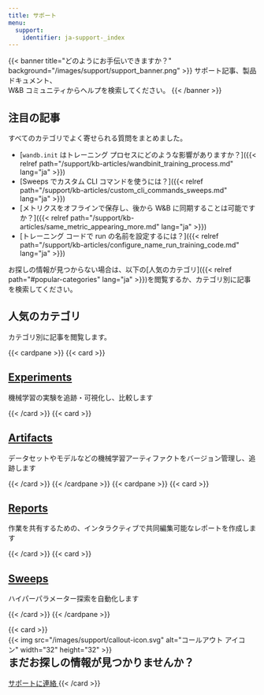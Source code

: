 ```yaml
---
title: サポート
menu:
  support:
    identifier: ja-support-_index
---
```


{{< banner title="どのようにお手伝いできますか？" background="/images/support/support_banner.png" >}}
サポート記事、製品ドキュメント、<br>
W&B コミュニティからヘルプを検索してください。
{{< /banner >}}

## 注目の記事

すべてのカテゴリでよく寄せられる質問をまとめました。

* [`wandb.init` はトレーニング プロセスにどのような影響がありますか？]({{< relref path="/support/kb-articles/wandbinit_training_process.md" lang="ja" >}})
* [Sweeps でカスタム CLI コマンドを使うには？]({{< relref path="/support/kb-articles/custom_cli_commands_sweeps.md" lang="ja" >}})
* [メトリクスをオフラインで保存し、後から W&B に同期することは可能ですか？]({{< relref path="/support/kb-articles/same_metric_appearing_more.md" lang="ja" >}})
* [トレーニング コードで run の名前を設定するには？]({{< relref path="/support/kb-articles/configure_name_run_training_code.md" lang="ja" >}})


お探しの情報が見つからない場合は、以下の[人気のカテゴリ]({{< relref path="#popular-categories" lang="ja" >}})を閲覧するか、カテゴリ別に記事を検索してください。

## 人気のカテゴリ

カテゴリ別に記事を閲覧します。

{{< cardpane >}}
  {{< card >}}
    <a href="/support/experiments">
      <h2 className="card-title">Experiments</h2>
    </a>
    <p className="card-content">機械学習の実験を追跡・可視化し、比較します</p>
    </a>
  {{< /card >}}
  {{< card >}}
    <a href="/support/artifacts">
      <h2 className="card-title">Artifacts</h2>
    </a>
    <p className="card-content">データセットやモデルなどの機械学習アーティファクトをバージョン管理し、追跡します</p>
  {{< /card >}}
{{< /cardpane >}}
{{< cardpane >}}
  {{< card >}}
    <a href="/support/reports">
      <h2 className="card-title">Reports</h2>
    </a>
    <p className="card-content">作業を共有するための、インタラクティブで共同編集可能なレポートを作成します</p>
  {{< /card >}}
  {{< card >}}
    <a href="/support/sweeps">
      <h2 className="card-title">Sweeps</h2>
    </a>
    <p className="card-content">ハイパーパラメーター探索を自動化します</p>
  {{< /card >}}
{{< /cardpane >}}


{{< card >}}
  <div className="card-banner-icon" style="float:left;margin-right:10px !important; margin-top: -12px !important">
    {{< img src="/images/support/callout-icon.svg" alt="コールアウト アイコン" width="32" height="32" >}}
  </div>
  <h2>まだお探しの情報が見つかりませんか？</h2>
  <a href="mailto:support@wandb.com" className="contact-us-button">
    サポートに連絡
  </a>
 {{< /card >}}